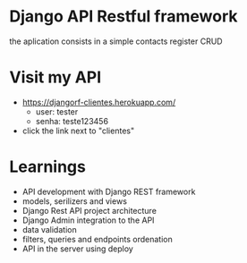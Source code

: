 # Django API Restful framework

the aplication consists in a simple contacts register CRUD

# Visit my API

- https://djangorf-clientes.herokuapp.com/
    - user: tester
    - senha: teste123456
- click the link next to "clientes"

# Learnings

- API development with Django REST framework
- models, serilizers and views
- Django Rest API project architecture
- Django Admin integration to the API
- data validation
- filters, queries and endpoints ordenation
- API in the server using deploy
